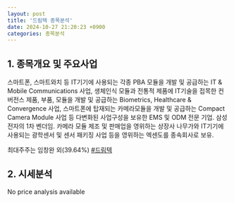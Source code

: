 ```yaml
---
layout: post
title: '드림텍 종목분석'
date: 2024-10-27 21:20:23 +0900
categories: 종목분석
---
```


## 1. 종목개요 및 주요사업

스마트폰, 스마트와치 등 IT기기에 사용되는 각종 PBA 모듈을 개발 및 공급하는 IT & Mobile Communications 사업, 생체인식 모듈과 전통적 제품에 IT기술을 접목한 컨버전스 제품, 부품, 모듈을 개발 및 공급하는 Biometrics, Healthcare & Convergence 사업, 스마트폰에 탑재되는 카메라모듈을 개발 및 공급하는 Compact Camera Module 사업 등 다변화된 사업구성을 보유한 EMS 및 ODM 전문 기업. 삼성전자의 1차 벤더임. 카메라 모듈 제조 및 판매업을 영위하는 상장사 나무가와 IT기기에 사용되는 광학센서 및 센서 패키징 사업 등을 영위하는 엑센도를 종속회사로 보유. 

최대주주는 임창완 외(39.64%)
[#드림텍](#)

## 2. 시세분석

No price analysis available
